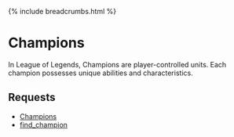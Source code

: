 {% include breadcrumbs.html %}


# Champions
In League of Legends, Champions are player-controlled units. Each champion possesses unique abilities and characteristics. 

## Requests
* [Champions](champions.md)
* [find_champion](find_champion.md)
